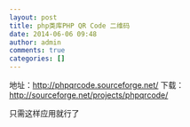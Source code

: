 ```yaml
---
layout: post
title: php类库PHP QR Code 二维码  
date: 2014-06-06 09:48
author: admin
comments: true
categories: []
---
```

地址：http://phpqrcode.sourceforge.net/
下载：http://sourceforge.net/projects/phpqrcode/


只需这样应用就行了

<?
include "./phpqrcode/phpqrcode.php";
$value=‘http://www.sh-ow.com’;
$errorCorrectionLevel = 'L';
$matrixPointSize = 4;
QRcode::png($value, false, $errorCorrectionLevel, $matrixPointSize);
exit;
?>
